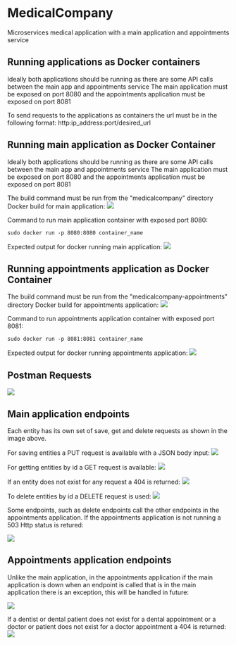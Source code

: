 # MedicalCompany
Microservices medical application with a main application and appointments service

## Running applications as Docker containers
Ideally both applications should be running as there are some API calls between the main app and appointments service
The main application must be exposed on port 8080 and the appointments application must be exposed on port 8081

To send requests to the applications as containers the url must be in the following format:
http:ip_address:port/desired_url

## Running main application as Docker Container
Ideally both applications should be running as there are some API calls between the main app and appointments service
The main application must be exposed on port 8080 and the appointments application must be exposed on port 8081

The build command must be run from the "medicalcompany" directory
Docker build for main application:
![](https://github.com/RavinderSian/MedicalCompany/blob/main/screenshots/Medical%20main%20docker%20build.JPG)

Command to run main application container with exposed port 8080:
```
sudo docker run -p 8080:8080 container_name
```

Expected output for docker running main application:
![](https://github.com/RavinderSian/MedicalCompany/blob/main/screenshots/Medical%20main%20docker%20output.JPG)

## Running appointments application as Docker Container
The build command must be run from the "medicalcompany-appointments" directory
Docker build for appointments application:
![](https://github.com/RavinderSian/MedicalCompany/blob/main/screenshots/Appointments%20docker%20build.JPG)

Command to run appointments application container with exposed port 8081:
```
sudo docker run -p 8081:8081 container_name
```

Expected output for docker running appointments application:
![](https://github.com/RavinderSian/MedicalCompany/blob/main/screenshots/Appointments%20docker%20output.JPG)

## Postman Requests

![](https://github.com/RavinderSian/MedicalCompany/blob/main/screenshots/Postman%20Requests.JPG)

## Main application endpoints

Each entity has its own set of save, get and delete requests as shown in the image above.

For saving entities a PUT request is available with a JSON body input:
![](https://github.com/RavinderSian/MedicalCompany/blob/main/screenshots/Save%20dental%20patient.JPG)

For getting entities by id a GET request is available:
![](https://github.com/RavinderSian/MedicalCompany/blob/main/screenshots/Get%20dental%20patient.JPG)

If an entity does not exist for any request a 404 is returned:
![](https://github.com/RavinderSian/MedicalCompany/blob/main/screenshots/Get%20dental%20patient%20not%20found.JPG)

To delete entities by id a DELETE request is used:
![](https://github.com/RavinderSian/MedicalCompany/blob/main/screenshots/Delete%20dental%20patient.JPG)

Some endpoints, such as delete endpoints call the other endpoints in the appointments application. 
If the appointments application is not running a 503 Http status is retured:

![](https://github.com/RavinderSian/MedicalCompany/blob/main/screenshots/Patient%20delete%20service%20unavailable.JPG)

## Appointments application endpoints

Unlike the main application, in the appointments application if the main application is down when an endpoint is called
that is in the main application there is an exception, this will be handled in future:

![](https://github.com/RavinderSian/MedicalCompany/blob/main/screenshots/Save%20dental%20appointment%20connection%20refused.JPG)

If a dentist or dental patient does not exist for a dental appointment or a doctor or patient does not exist for a doctor appointment a 404 is returned:
![](https://github.com/RavinderSian/MedicalCompany/blob/main/screenshots/Save%20dental%20appointment%20not%20found.JPG)
